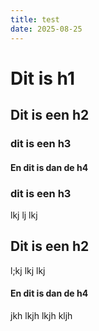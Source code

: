 ```yaml
---
title: test
date: 2025-08-25
---
```


# Dit is h1
## Dit is een h2
### dit is een h3
#### En dit is dan de h4

### dit is een h3
lkj lj lkj 

## Dit is een h2
l;kj lkj lkj 

#### En dit is dan de h4
jkh lkjh lkjh kljh 
